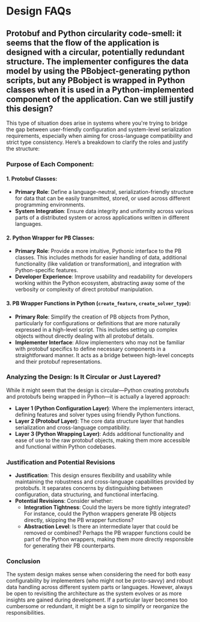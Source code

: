 # Design FAQs

## Protobuf and Python circularity code-smell: it seems that the flow of the application is designed with a circular, potentially redundant structure. The implementer configures the data model by using the PBobject-generating python scripts, but any PBobject is wrapped in Python classes when it is used in a Python-implemented component of the application. Can we still justify this design?

This type of situation does arise in systems where you're trying to bridge the gap between user-friendly configuration and system-level serialization requirements, especially when aiming for cross-language compatibility and strict type consistency. Here’s a breakdown to clarify the roles and justify the structure:

### Purpose of Each Component:

#### 1. **Protobuf Classes**:
- **Primary Role**: Define a language-neutral, serialization-friendly structure for data that can be easily transmitted, stored, or used across different programming environments.
- **System Integration**: Ensure data integrity and uniformity across various parts of a distributed system or across applications written in different languages.

#### 2. **Python Wrapper for PB Classes**:
- **Primary Role**: Provide a more intuitive, Pythonic interface to the PB classes. This includes methods for easier handling of data, additional functionality (like validation or transformation), and integration with Python-specific features.
- **Developer Experience**: Improve usability and readability for developers working within the Python ecosystem, abstracting away some of the verbosity or complexity of direct protobuf manipulation.

#### 3. **PB Wrapper Functions in Python (`create_feature`, `create_solver_type`)**:
- **Primary Role**: Simplify the creation of PB objects from Python, particularly for configurations or definitions that are more naturally expressed in a high-level script. This includes setting up complex objects without directly dealing with all protobuf details.
- **Implementer Interface**: Allow implementers who may not be familiar with protobuf specifics to define necessary components in a straightforward manner. It acts as a bridge between high-level concepts and their protobuf representations.

### Analyzing the Design: Is It Circular or Just Layered?

While it might seem that the design is circular—Python creating protobufs and protobufs being wrapped in Python—it is actually a layered approach:

- **Layer 1 (Python Configuration Layer)**: Where the implementers interact, defining features and solver types using friendly Python functions.
- **Layer 2 (Protobuf Layer)**: The core data structure layer that handles serialization and cross-language compatibility.
- **Layer 3 (Python Wrapping Layer)**: Adds additional functionality and ease of use to the raw protobuf objects, making them more accessible and functional within Python codebases.

### Justification and Potential Revisions

- **Justification**: This design ensures flexibility and usability while maintaining the robustness and cross-language capabilities provided by protobufs. It separates concerns by distinguishing between configuration, data structuring, and functional interfacing.
- **Potential Revisions**: Consider whether:
    - **Integration Tightness**: Could the layers be more tightly integrated? For instance, could the Python wrappers generate PB objects directly, skipping the PB wrapper functions?
    - **Abstraction Level**: Is there an intermediate layer that could be removed or combined? Perhaps the PB wrapper functions could be part of the Python wrappers, making them more directly responsible for generating their PB counterparts.

### Conclusion

The system design makes sense when considering the need for both easy configurability by implementers (who might not be proto-savvy) and robust data handling across different system parts or languages. However, always be open to revisiting the architecture as the system evolves or as more insights are gained during development. If a particular layer becomes too cumbersome or redundant, it might be a sign to simplify or reorganize the responsibilities.
